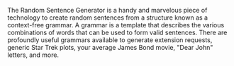 The Random Sentence Generator is a handy and marvelous piece of technology to create
random sentences from a structure known as a context-free grammar. A grammar is a
template that describes the various combinations of words that can be used to form
valid sentences. There are profoundly useful grammars available to generate extension
requests, generic Star Trek plots, your average James Bond movie, "Dear John" letters,
and more.
